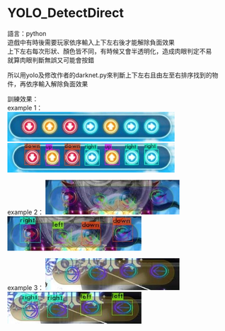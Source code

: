 # YOLO_DetectDirect
語言：python  
遊戲中有時後需要玩家依序輸入上下左右後才能解除負面效果  
上下左右每次形狀、顏色皆不同，有時候又會半透明化，造成肉眼判定不易  
就算肉眼判斷無誤又可能會按錯  
  
所以用yolo及修改作者的darknet.py來判斷上下左右且由左至右排序找到的物件，再依序輸入解除負面效果  
  
訓練效果：  
  example 1：  
  ![img](https://github.com/WhiteEyeYan/YOLO_DetectDirect/blob/main/example_img/original_1.jpg) ![img](https://github.com/WhiteEyeYan/YOLO_DetectDirect/blob/main/example_img/result_1.jpg)  
  
  example 2：
  ![img](https://github.com/WhiteEyeYan/YOLO_DetectDirect/blob/main/example_img/original_2.jpg) ![img](https://github.com/WhiteEyeYan/YOLO_DetectDirect/blob/main/example_img/result_2.jpg)  
  
  example 3：
  ![img](https://github.com/WhiteEyeYan/YOLO_DetectDirect/blob/main/example_img/original_3.jpg) ![img](https://github.com/WhiteEyeYan/YOLO_DetectDirect/blob/main/example_img/result_3.jpg)  
